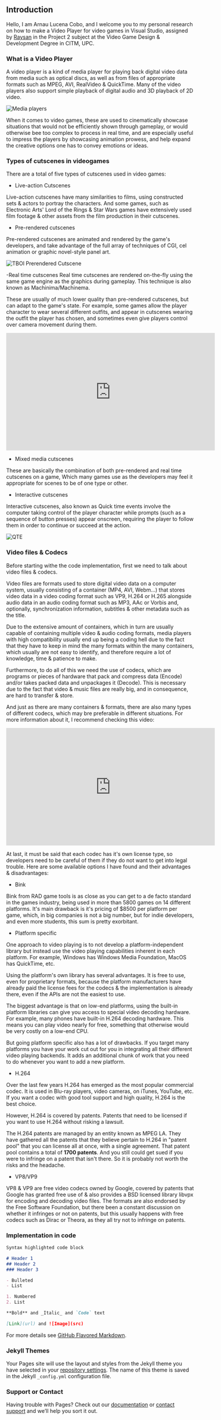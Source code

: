 ## Introduction

Hello, I am Arnau Lucena Cobo, and I welcome you to my personal research on how to make a Video Player for video games in Visual Studio, assigned by [Raysan](https://github.com/raysan5) in the Project 2 subject at the Video Game Design & Development Degree in CITM, UPC.

### What is a Video Player

A video player is a kind of media player for playing back digital video data from media such as optical discs, as well as from files of appropriate formats such as MPEG, AVI, RealVideo & QuickTime. Many of the video players also support simple playback of digital audio and 3D playback of 2D video.

![Media players](https://user-images.githubusercontent.com/59049803/116826770-f2634180-ab95-11eb-9daf-203f6ced86fa.png)

When it comes to video games, these are used to cinematically showcase situations that would not be efficiently shown through gameplay, or would otherwise bee too complex to process in real time, and are especially useful to impress the players by showcasing animation prowess, and help expand the creative options one has to convey emotions or ideas.

### Types of cutscenes in videogames

There are a total of five types of cutscenes used in video games:

- Live-action Cutscenes

Live-action cutscenes have many similarities to films, using constructed sets & actors to portray the characters. And some games, such as Electronic Arts' Lord of the Rings & Star Wars games have extensively used film footage & other assets from the film production in their cutscenes.

- Pre-rendered cutscenes

Pre-rendered cutscenes are animated and rendered by the game's developers, and take advantage of the full array of techniques of CGI, cel animation or graphic novel-style panel art.

![TBOI Prerendered Cutscene](https://thumbs.gfycat.com/ExcitableMediumChihuahua-size_restricted.gif)

-Real time cutscenes 
Real time cutscenes are rendered on-the-fly using the same game engine as the graphics during gameplay. This technique is also known as Machinima/Machinema.

These are usually of much lower quality than pre-rendered cutscenes, but can adapt to the game's state. For example, some games allow the player character to wear several different outfits, and appear in cutscenes wearing the outfit the player has chosen, and sometimes even give players control over camera movement during them.

<iframe width="560" height="315" src="https://www.youtube.com/embed/g9Q5g_orycA" title="YouTube video player" frameborder="0" allow="accelerometer; autoplay; clipboard-write; encrypted-media; gyroscope; picture-in-picture" allowfullscreen></iframe>

- Mixed media cutscenes

These are basically the combination of both pre-rendered and real time cutscenes on a game, Which many games use as the developers may feel it appropriate for scenes to be of one type or other.

- Interactive cutscenes

Interactive cutscenes, also known as Quick time events involve the computer taking control of the player character while prompts (such as a sequence of button presses) appear onscreen, requiring the player to follow them in order to continue or succeed at the action.

![QTE](https://i1.wp.com/stinger-magazine.com/wp-content/uploads/2020/10/God_of_War%C2%AE_III_Remastered_Kratos_beats_Zeus_to_Death.gif?w=850&ssl=1)

### Video files & Codecs

Before starting withe the code implementation, first we need to talk about video files & codecs.

Video files are formats used to store digital video data on a computer system, usually consisting of a container (MP4, AVI, Webm...) that stores video data in a video coding format such as VP9, H.264 or H.265 alongside audio data in an audio coding format such as MP3, AAc or Vorbis and, optionally, synchronization information, subtitles & other metadata such as the title.

Due to the extensive amount of containers, which in turn are usually capable of containing multiple video & audio coding formats, media players with high compatibility usually end up being a coding hell due to the fact that they have to keep in mind the many formats within the many containers, which usually are not easy to identify, and therefore require a lot of knowledge, time & patience to make.

Furthermore, to do all of this we need the use of codecs, which are programs or pieces of hardware that pack and compress data (Encode) and/or takes packed data and unpackages it (Decode). This is necessary due to the fact that video & music files are really big, and in consequence, are hard to transfer & store.

And just as there are many containers & formats, there are also many types of different codecs, which may bre preferable in different situations.
For more information about it, I recommend checking this video:

<iframe width="560" height="315" src="https://www.youtube.com/embed/7YQ1mikDhIo" title="YouTube video player" frameborder="0" allow="accelerometer; autoplay; clipboard-write; encrypted-media; gyroscope; picture-in-picture" allowfullscreen></iframe>

At last, it must be said that each codec has it's own license type, so developers need to be careful of them if they do not want to get into legal trouble. Here are some available options I have found and their advantages & disadvantages:

- Bink

Bink from RAD game tools is as close as you can get to a de facto standard in the games industry, being used in more than 5800 games on 14 different platforms.
It's main drawback is it's pricing of $8500 per platform per game, which, in big companies is not a big number, but for indie developers, and even more students, this sum is pretty exorbitant.

- Platform specific

One approach to video playing is to not develop a platform-independent library but instead use the video playing capabilities inherent in each platform. For example, Windows has Windows Media Foundation, MacOS has QuickTime, etc.

Using the platform's own library has several advantages. It is free to use, even for proprietary formats, because the platform manufacturers have already paid the license fees for the codecs & the implementation is already there, even if the APIs are not the easiest to use.

The biggest advantage is that on low-end platforms, using the built-in platform libraries can give you access to special video decoding hardware. For example, many phones have built-in H.264 decoding hardware. This means you can play video nearly for free, something that otherwise would be very costly on a low-end CPU.

But going platform specific also has a lot of drawbacks. If you target many platforms you have your work cut out for you in integrating all their different video playing backends. It adds an additional chunk of work that you need to do whenever you want to add a new platform.

- H.264

Over the last few years H.264 has emerged as the most popular commercial codec. It is used in Blu-ray players, video cameras, on iTunes, YouTube, etc. If you want a codec with good tool support and high quality, H.264 is the best choice.

However, H.264 is covered by patents. Patents that need to be licensed if you want to use H.264 without risking a lawsuit.

The H.264 patents are managed by an entity known as MPEG LA. They have gathered all the patents that they believe pertain to H.264 in "patent pool" that you can license all at once, with a single agreement. That patent pool contains a total of **1700 patents**. And you still could get sued if you were to infringe on a patent that isn't there. So it is probably not worth the risks and the headache.

- VP8/VP9

VP8 & VP9 are free video codecs owned by Google, covered by patents that Google has granted free use of & also provides a BSD licensed library libvpx for encoding and decoding video files. The formats are also endorsed by the Free Software Foundation, but there been a constant discussion on whether it infringes or not on patents, but this usually happens with free codecs such as Dirac or Theora, as they all try not to infringe on patents.

### Implementation in code




```markdown
Syntax highlighted code block

# Header 1
## Header 2
### Header 3

- Bulleted
- List

1. Numbered
2. List

**Bold** and _Italic_ and `Code` text

[Link](url) and ![Image](src)
```

For more details see [GitHub Flavored Markdown](https://guides.github.com/features/mastering-markdown/).

### Jekyll Themes

Your Pages site will use the layout and styles from the Jekyll theme you have selected in your [repository settings](https://github.com/TitoLuce/Video-Player-Research/settings/pages). The name of this theme is saved in the Jekyll `_config.yml` configuration file.

### Support or Contact

Having trouble with Pages? Check out our [documentation](https://docs.github.com/categories/github-pages-basics/) or [contact support](https://support.github.com/contact) and we’ll help you sort it out.
